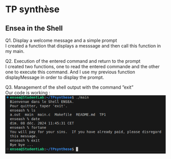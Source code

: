 # TP synthèse
## Ensea in the Shell

Q1. Display a welcome message and a simple prompt  
I created a function that displays a messsage and then call this function in my main.

Q2. Execution of the entered command and return to the prompt  
I created two functions, one to read the entered commande and the other one to execute this command. And I use my previous function displayMessage in order to display the prompt.

Q3. Management of the shell output with the command ”exit”  
Our code is working :  
![Microshell](microshell.PNG)
